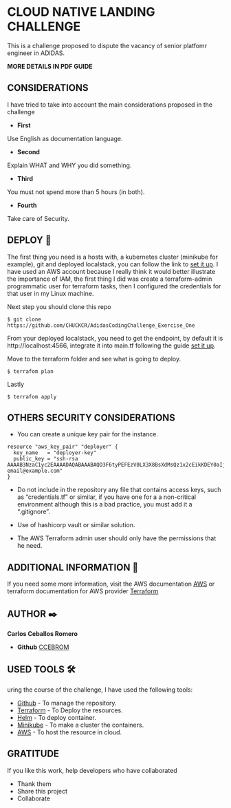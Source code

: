 ﻿# CLOUD NATIVE LANDING CHALLENGE

This is a challenge proposed to dispute the vacancy of senior platfomr engineer in ADIDAS.

**MORE DETAILS IN PDF GUIDE**


## CONSIDERATIONS

I have tried to take into account the main considerations proposed in the challenge

* **First** 

Use English as documentation language.

* **Second** 

Explain WHAT and WHY you did something.

* **Third** 

You must not spend more than 5 hours (in both). 

* **Fourth**

Take care of Security.



## DEPLOY 🚀

The first thing you need is a hosts with, a kubernetes cluster (minikube for example), git and deployed localstack, you can follow the link to [set it up](https://github.com/localstack/localstack). 
I have used an AWS account because I really think it would better illustrate the importance of IAM, the first thing I did was create a terraform-admin programmatic user for terraform tasks, then I configured the credentials for that user in my Linux machine.

Next step you should clone this repo

```
$ git clone https://github.com/CHUCKCR/AdidasCodingChallenge_Exercise_One
```

From your deployed localstack, you need to get the endpoint, by default it is http://localhost:4566, integrate it into main.tf following the guide [set it up](https://github.com/localstack/localstack).

Move to the terraform folder and see what is going to deploy.

```
$ terrafom plan
```

Lastly

```
$ terrafom apply
```

## OTHERS SECURITY CONSIDERATIONS

-	You can create a unique key pair for the instance.

```
resource "aws_key_pair" "deployer" {
  key_name   = "deployer-key"
  public_key = "ssh-rsa AAAAB3NzaC1yc2EAAAADAQABAAABAQD3F6tyPEFEzV0LX3X8BsXdMsQz1x2cEikKDEY0aIj41qgxMCP/iteneqXSIFZBp5vizPvaoIR3Um9xK7PGoW8giupGn+EPuxIA4cDM4vzOqOkiMPhz5XK0whEjkVzTo4+S0puvDZuwIsdiW9mxhJc7tgBNL0cYlWSYVkz4G/fslNfRPW5mYAM49f4fhtxPb5ok4Q2Lg9dPKVHO/Bgeu5woMc7RY0p1ej6D4CKFE6lymSDJpW0YHX/wqE9+cfEauh7xZcG0q9t2ta6F6fmX0agvpFyZo8aFbXeUBr7osSCJNgvavWbM/06niWrOvYX2xwWdhXmXSrbX8ZbabVohBK41 email@example.com"
}
```

-	Do not include in the repository any file that contains access keys, such as “credentials.tf” or similar, if you have one for a a non-critical environment although this is a bad practice, you must add it a “.gitignore”.

-	Use of hashicorp vault or similar solution.

-	The AWS Terraform admin user should only have the permissions that he need.


## ADDITIONAL INFORMATION 📖

If you need some more information, visit the AWS documentation [AWS](https://aws.amazon.com/es/whitepapers/?whitepapers-main.sort-by=item.additionalFields.sortDate&whitepapers-main.sort-order=desc&awsf.whitepapers-flag=*all&awsf.whitepapers-content-type=*all&awsf.whitepapers-tech-category=*all&awsf.whitepapers-industries=*all&awsf.whitepapers-business-category=*all&awsf.whitepapers-global-methodology=*all) 
or terraform documentation for AWS provider [Terraform](https://registry.terraform.io/providers/hashicorp/aws/latest/docs) 


## AUTHOR ✒️

**Carlos Ceballos Romero** 

* **Github** [CCEBROM](https://github.com/CHUCKCR)


## USED TOOLS  🛠️

uring the course of the challenge, I have used the following tools:

* [Github](https://github.com/) - To manage the repository.
* [Terraform](https://www.terraform.io) - To Deploy the resources.
* [Helm](https://helm.sh/) - To deploy container.
* [Minikube](https://minikube.sigs.k8s.io/docs/start/) - To make a cluster the containers.
* [AWS](https://aws.amazon.com/es) - To host the resource in cloud.


## GRATITUDE

If you like this work, help developers who have collaborated

* Thank them
* Share this project 
* Collaborate
